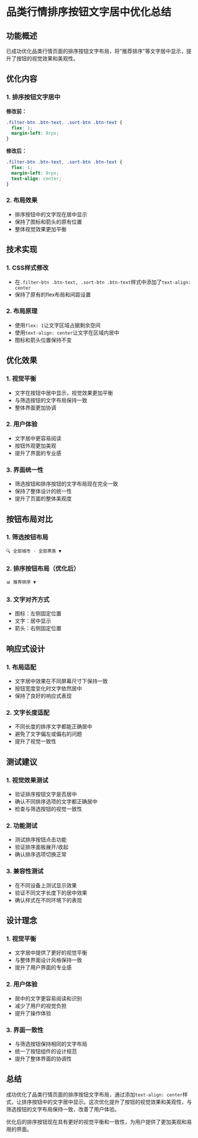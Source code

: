 # 品类行情排序按钮文字居中优化总结

## 功能概述
已成功优化品类行情页面的排序按钮文字布局，将"推荐排序"等文字居中显示，提升了按钮的视觉效果和美观性。

## 优化内容

### 1. 排序按钮文字居中
**修改前：**
```css
.filter-btn .btn-text, .sort-btn .btn-text {
  flex: 1;
  margin-left: 8rpx;
}
```

**修改后：**
```css
.filter-btn .btn-text, .sort-btn .btn-text {
  flex: 1;
  margin-left: 8rpx;
  text-align: center;
}
```

### 2. 布局效果
- 排序按钮中的文字现在居中显示
- 保持了图标和箭头的原有位置
- 整体视觉效果更加平衡

## 技术实现

### 1. CSS样式修改
- 在`.filter-btn .btn-text, .sort-btn .btn-text`样式中添加了`text-align: center`
- 保持了原有的flex布局和间距设置

### 2. 布局原理
- 使用`flex: 1`让文字区域占据剩余空间
- 使用`text-align: center`让文字在区域内居中
- 图标和箭头位置保持不变

## 优化效果

### 1. 视觉平衡
- 文字在按钮中居中显示，视觉效果更加平衡
- 与筛选按钮的文字布局保持一致
- 整体界面更加协调

### 2. 用户体验
- 文字居中更容易阅读
- 按钮外观更加美观
- 提升了界面的专业感

### 3. 界面统一性
- 筛选按钮和排序按钮的文字布局现在完全一致
- 保持了整体设计的统一性
- 提升了页面的整体美观度

## 按钮布局对比

### 1. 筛选按钮布局
```
🔍 全部城市 · 全部茶类 ▼
```

### 2. 排序按钮布局（优化后）
```
📊 推荐排序 ▼
```

### 3. 文字对齐方式
- 图标：左侧固定位置
- 文字：居中显示
- 箭头：右侧固定位置

## 响应式设计

### 1. 布局适配
- 文字居中效果在不同屏幕尺寸下保持一致
- 按钮宽度变化时文字依然居中
- 保持了良好的响应式表现

### 2. 文字长度适配
- 不同长度的排序文字都能正确居中
- 避免了文字偏左或偏右的问题
- 提升了视觉一致性

## 测试建议

### 1. 视觉效果测试
- 验证排序按钮文字是否居中
- 确认不同排序选项的文字都正确居中
- 检查与筛选按钮的视觉一致性

### 2. 功能测试
- 测试排序按钮点击功能
- 验证排序面板展开/收起
- 确认排序选项切换正常

### 3. 兼容性测试
- 在不同设备上测试显示效果
- 验证不同文字长度下的居中效果
- 确认样式在不同环境下的表现

## 设计理念

### 1. 视觉平衡
- 文字居中提供了更好的视觉平衡
- 与整体界面设计风格保持一致
- 提升了用户界面的专业感

### 2. 用户体验
- 居中的文字更容易阅读和识别
- 减少了用户的视觉负担
- 提升了操作体验

### 3. 界面一致性
- 与筛选按钮保持相同的文字布局
- 统一了按钮组件的设计规范
- 提升了整体界面的协调性

## 总结
成功优化了品类行情页面的排序按钮文字布局，通过添加`text-align: center`样式，让排序按钮中的文字居中显示。这次优化提升了按钮的视觉效果和美观性，与筛选按钮的文字布局保持一致，改善了用户体验。

优化后的排序按钮现在具有更好的视觉平衡和一致性，为用户提供了更加美观和易用的界面。 